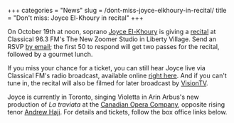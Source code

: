 +++
categories = "News"
slug = /dont-miss-joyce-elkhoury-in-recital/
title = "Don&#039;t miss: Joyce El-Khoury in recital"
+++

On October 19th at noon, soprano [Joyce El-Khoury](/scene/people/joyce-el-khoury/) is giving a [recital](http://www.classical963fm.com/live-concerts-video/rsvp-to-see-joyce-el-khoury-live-at-zoomer-hall/) at Classical 96.3 FM's The New Zoomer Studio in Liberty Village. Send an RSVP [by email](mailto:concerts@zoomermedia.ca); the first 50 to respond will get two passes for the recital, followed by a gourmet lunch. 

If you miss your chance for a ticket, you can still hear Joyce live via Classical FM's radio broadcast, available online [right here](http://www.classical963fm.com/). And if you can't tune in, the recital will also be filmed for later broadcast by [VisionTV](http://www.visiontv.ca/?_ga=1.186477611.342633170.1444183652).

Joyce is currently in Toronto, singing Violetta in Arin Arbus's new production of *La traviata* at the [Canadian Opera Company](/scene/companies/canadian-opera-company/), opposite rising tenor [Andrew Haji](/scene/people/andrew-haji/). For details and tickets, follow the box office links below.
